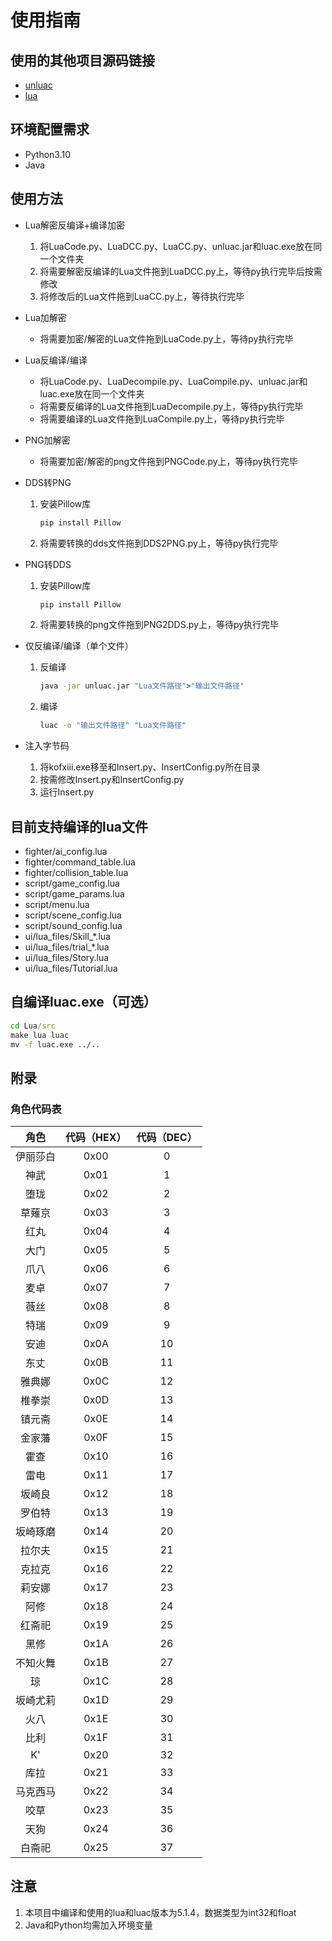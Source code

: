 # 使用指南

## 使用的其他项目源码链接

- [unluac](https://github.com/HansWessels/unluac)
- [lua](https://github.com/lua/lua)

## 环境配置需求

- Python3.10
- Java

## 使用方法

- Lua解密反编译+编译加密

  1. 将LuaCode.py、LuaDCC.py、LuaCC.py、unluac.jar和luac.exe放在同一个文件夹
  2. 将需要解密反编译的Lua文件拖到LuaDCC.py上，等待py执行完毕后按需修改
  3. 将修改后的Lua文件拖到LuaCC.py上，等待执行完毕

- Lua加解密

  - 将需要加密/解密的Lua文件拖到LuaCode.py上，等待py执行完毕

- Lua反编译/编译

  - 将LuaCode.py、LuaDecompile.py、LuaCompile.py、unluac.jar和luac.exe放在同一个文件夹
  - 将需要反编译的Lua文件拖到LuaDecompile.py上，等待py执行完毕
  - 将需要编译的Lua文件拖到LuaCompile.py上，等待py执行完毕

- PNG加解密

  - 将需要加密/解密的png文件拖到PNGCode.py上，等待py执行完毕

- DDS转PNG

  1. 安装Pillow库

     ```cmd
     pip install Pillow
     ```

  2. 将需要转换的dds文件拖到DDS2PNG.py上，等待py执行完毕

- PNG转DDS

  1. 安装Pillow库

     ```cmd
     pip install Pillow
     ```

  2. 将需要转换的png文件拖到PNG2DDS.py上，等待py执行完毕

- 仅反编译/编译（单个文件）

  1. 反编译

     ```cmd
     java -jar unluac.jar "Lua文件路径">"输出文件路径"
     ```

  2. 编译

     ```cmd
     luac -o "输出文件路径" "Lua文件路径"
     ```

- 注入字节码
  1. 将kofxiii.exe移至和Insert.py、InsertConfig.py所在目录
  2. 按需修改Insert.py和InsertConfig.py
  3. 运行Insert.py

## 目前支持编译的lua文件

- fighter/ai_config.lua
- fighter/command_table.lua
- fighter/collision_table.lua
- script/game_config.lua
- script/game_params.lua
- script/menu.lua
- script/scene_config.lua
- script/sound_config.lua
- ui/lua_files/Skill_*.lua
- ui/lua_files/trial_*.lua
- ui/lua_files/Story.lua
- ui/lua_files/Tutorial.lua

## 自编译luac.exe（可选）

```cmd
cd Lua/src
make lua luac
mv -f luac.exe ../..
```

## 附录

### 角色代码表

|   角色   | 代码（HEX） | 代码（DEC） |
| :------: | :---------: | :---------: |
| 伊丽莎白 |    0x00     |      0      |
|   神武   |    0x01     |      1      |
|   堕珑   |    0x02     |      2      |
|  草薙京  |    0x03     |      3      |
|   红丸   |    0x04     |      4      |
|   大门   |    0x05     |      5      |
|   爪八   |    0x06     |      6      |
|   麦卓   |    0x07     |      7      |
|   薇丝   |    0x08     |      8      |
|   特瑞   |    0x09     |      9      |
|   安迪   |    0x0A     |     10      |
|   东丈   |    0x0B     |     11      |
|  雅典娜  |    0x0C     |     12      |
|  椎拳崇  |    0x0D     |     13      |
|  镇元斋  |    0x0E     |     14      |
|  金家藩  |    0x0F     |     15      |
|   霍查   |    0x10     |     16      |
|   雷电   |    0x11     |     17      |
|  坂崎良  |    0x12     |     18      |
|  罗伯特  |    0x13     |     19      |
| 坂崎琢磨 |    0x14     |     20      |
|  拉尔夫  |    0x15     |     21      |
|  克拉克  |    0x16     |     22      |
|  莉安娜  |    0x17     |     23      |
|   阿修   |    0x18     |     24      |
|  红斋祀  |    0x19     |     25      |
|   黑修   |    0x1A     |     26      |
| 不知火舞 |    0x1B     |     27      |
|    琼    |    0x1C     |     28      |
| 坂崎尤莉 |    0x1D     |     29      |
|   火八   |    0x1E     |     30      |
|   比利   |    0x1F     |     31      |
|    K'    |    0x20     |     32      |
|   库拉   |    0x21     |     33      |
| 马克西马 |    0x22     |     34      |
|   咬草   |    0x23     |     35      |
|   天狗   |    0x24     |     36      |
|  白斋祀  |    0x25     |     37      |

## 注意

1. 本项目中编译和使用的lua和luac版本为5.1.4，数据类型为int32和float
2. Java和Python均需加入环境变量